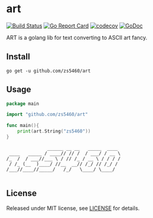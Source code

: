# art

[![Build Status](https://travis-ci.org/zs5460/art.svg?branch=master)](https://travis-ci.org/zs5460/art)
[![Go Report Card](https://goreportcard.com/badge/github.com/zs5460/art)](https://goreportcard.com/report/github.com/zs5460/art)
[![codecov](https://codecov.io/gh/zs5460/art/branch/master/graph/badge.svg)](https://codecov.io/gh/zs5460/art)
[![GoDoc](https://godoc.org/github.com/zs5460/art?status.svg)](https://godoc.org/github.com/zs5460/art)

ART is a golang lib for text converting to ASCII art fancy.

## Install

```shell
go get -u github.com/zs5460/art
```

## Usage

```go
package main

import "github.com/zs5460/art"

func main(){
    print(art.String("zs5460"))
}
```

```shell
               ______ __ __   _____  ____ 
 ____   _____ / ____// // /  / ___/ / __ \
/_  /  / ___//___ \ / // /_ / __ \ / / / /
 / /_ (__  )____/ //__  __// /_/ // /_/ / 
/___//____//_____/   /_/   \____/ \____/  
                                         
```

## License

Released under MIT license, see [LICENSE](LICENSE) for details.
